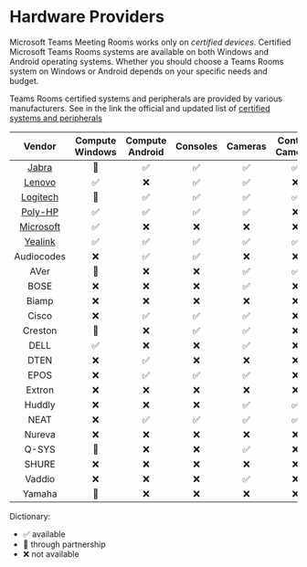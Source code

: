 # Hardware Providers

Microsoft Teams Meeting Rooms works only on *certified devices*. Certified Microsoft Teams Rooms systems are available on both Windows and Android operating systems. Whether you should choose a Teams Rooms system on Windows or Android depends on your specific needs and budget.

Teams Rooms certified systems and peripherals are provided by various manufacturers.
See in the link the official and updated list of [certified systems and peripherals](https://learn.microsoft.com/en-us/microsoftteams/rooms/)

| Vendor          | Compute Windows | Compute Android | Consoles | Cameras | Content Cameras | Intelligent Cameras | Microphones | Speakers | Touchscreen Large Board |
| :-------------: | :-----------: | :-----------: | :-----------: | :-----------: | :-----------: | :-----------: | :-----------: | :-----------: | :-----------: |
| [Jabra](../hardware/vendors/Jabra.md)          | 🤝          |✅        |✅       |✅        |✅        |✅        |❌        |❌        |❌        |
| [Lenovo](../hardware/vendors/Lenovo.md)         | ✅          |❌        |✅       |✅        |❌        |❌        |✅        |✅        |❌        |
| [Logitech](../hardware/vendors/Logitech.md)       | 🤝          |✅        |✅       |✅        |✅        |❌        |✅        |✅        |❌        |
| [Poly-HP](../hardware/vendors/Poly-HP.md)        | ✅          |✅        |✅       |✅        |❌        |❌        |✅        |✅        |❌        |
| [Microsoft](../hardware/vendors/Microsoft.md)       | ✅          |❌        |❌       |❌        |❌        |❌        |❌        |❌        |✅        |
| [Yealink](../hardware/vendors/Yealink.md)         | ✅          |✅        |✅       |✅        |✅        |❌        |✅        |✅        |✅        |
| Audiocodes      | ❌          |✅        |✅       |❌        |❌        |❌        |❌        |❌        |❌        |
| AVer            | 🤝          |❌        |❌       |✅        |✅        |❌        |✅        |✅        |❌        |
| BOSE            | ❌          |❌        |❌       |✅        |❌        |❌        |✅        |✅        |❌        |
| Biamp           | ❌          |❌        |❌       |❌        |❌        |❌        |✅        |✅        |❌        |
| Cisco           | ❌          |✅        |✅       |✅        |❌        |❌        |❌        |❌        |✅        |
| Creston         | 🤝          |❌        |✅       |✅        |❌        |❌        |✅        |✅        |❌        |
| DELL            | ✅          |❌        |❌       |✅        |❌        |❌        |❌        |❌        |❌        |
| DTEN            | ❌          |✅        |❌       |❌        |❌        |❌        |❌        |❌        |✅        |
| EPOS            | ❌          |✅        |✅       |✅        |❌        |❌        |❌        |❌        |❌        |
| Extron          | ❌          |❌        |❌       |❌        |❌        |❌        |❌        |✅        |❌        |
| Huddly          | ❌          |❌        |❌       |✅        |✅        |❌        |❌        |❌        |❌        |
| NEAT            | ❌          |✅        |✅       |✅        |✅        |❌        |❌        |❌        |✅        |
| Nureva          | ❌          |❌        |❌       |❌        |❌        |❌        |✅        |✅        |❌        |
| Q-SYS           | 🤝          |❌        |❌       |✅        |❌        |❌        |✅        |✅        |❌        |
| SHURE           | ❌          |❌        |❌       |❌        |❌        |❌        |✅        |✅        |❌        |
| Vaddio          | ❌          |❌        |❌       |✅        |❌        |❌        |❌        |❌        |❌        |
| Yamaha          | 🤝          |❌        |❌       |❌        |❌        |❌        |✅        |✅        |❌        |

Dictionary:

- ✅ available
- 🤝 through partnership
- ❌ not available
